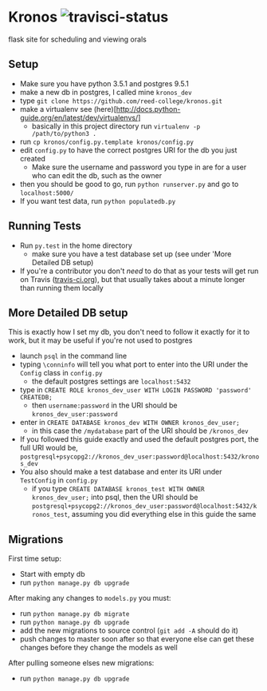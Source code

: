 # Kronos ![travisci-status](https://travis-ci.org/reed-college/kronos.svg?branch=master)
flask site for scheduling and viewing orals

## Setup
* Make sure you have python 3.5.1 and postgres 9.5.1
* make a new db in postgres, I called mine `kronos_dev`
* type `git clone https://github.com/reed-college/kronos.git`
* make a virtualenv see (here)[http://docs.python-guide.org/en/latest/dev/virtualenvs/]
  *  basically in this project directory run `virtualenv -p /path/to/python3 .`
* run `cp kronos/config.py.template kronos/config.py`
* edit `config.py` to have the correct postgres URI for the db you just created
  * Make sure the username and password you type in are for a user who can edit the db, such as the owner
* then you should be good to go, run `python runserver.py` and go to `localhost:5000/`
* If you want test data, run `python populatedb.py`

## Running Tests
* Run `py.test` in the home directory
  * make sure you have a test database set up (see under 'More Detailed DB setup)
* If you're a contributor you don't *need* to do that as your tests will get run on Travis ([travis-ci.org](https://travis-ci.org/)), but that usually takes about a minute longer than running them locally

## More Detailed DB setup
This is exactly how I set my db, you don't need to follow it exactly for it to work, but it may be useful if you're not used to postgres
* launch `psql` in the command line
* typing `\conninfo` will tell you what port to enter into the URI under the `Config` class in `config.py`
  * the default postgres settings are `localhost:5432`
* type in `CREATE ROLE kronos_dev_user WITH LOGIN PASSWORD 'password' CREATEDB;`
  * then `username:password` in the URI should be `kronos_dev_user:password`
* enter in `CREATE DATABASE kronos_dev WITH OWNER kronos_dev_user;`
  * in this case the `/mydatabase` part of the URI should be `/kronos_dev`
* If you followed this guide exactly and used the default postgres port, the full URI would be, `postgresql+psycopg2://kronos_dev_user:password@localhost:5432/kronos_dev`
* You also should make a test database and enter its URI under `TestConfig` in `config.py`
  * if you type `CREATE DATABASE kronos_test WITH OWNER kronos_dev_user;` into psql, then the URI should be `postgresql+psycopg2://kronos_dev_user:password@localhost:5432/kronos_test`, assuming you did everything else in this guide the same

## Migrations
First time setup:
 * Start with empty db
 * run `python manage.py db upgrade`

After making any changes to  `models.py` you must:
 * run `python manage.py db migrate`
 * run `python manage.py db upgrade`
 * add the new migrations to source control (`git add -A` should do  it)
 * push changes to master soon after so that everyone else can get these changes before they change the models as well

After pulling someone elses new migrations:
 * run `python manage.py db upgrade`
